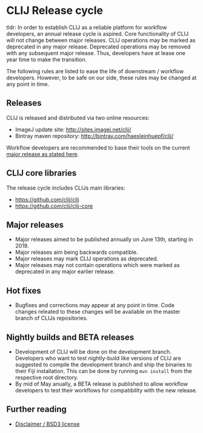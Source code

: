 # CLIJ Release cycle
tldr: In order to establish CLIJ as a reliable platform for workflow developers, an annual release cycle is aspired. Core functionality of CLIJ will not change between major releases. CLIJ operations may be marked as deprecated in any major release. Deprecated operations may be removed with any subsequent major release. Thus, developers have at lease one year time to make the transition.

The following rules are listed to ease the life of downstream / workflow developers. However, to be safe on our side, these rules may be changed at any point in time. 

## Releases
CLIJ is released and distributed via two online resources:
* ImageJ update site: http://sites.imagej.net/clij/
* Bintray maven repository: http://bintray.com/haesleinhuepf/clij/

Workflow developers are recommended to base their tools on the current [major release as stated here](https://clij.github.io/clij-docs/dependingViaMaven).

## CLIJ core libraries
The release cycle includes CLIJs main libraries:
* https://github.com/clij/clij
* https://github.com/clij/clij-core

## Major releases
* Major releases aimed to be published annually on June 13th, starting in 2019.
* Major releases aim being backwards compatible. 
* Major releases may mark CLIJ operations as deprecated.
* Major releases may not contain operations which were marked as deprecated in any major earlier release.

## Hot fixes
* Bugfixes and corrections may appear at any point in time. Code changes releated to these changes will be available on the master branch of CLIJs repositories.

## Nightly builds and BETA releases
* Development of CLIJ will be done on the development branch. Developers who want to test nightly-build like versions of CLIJ are suggested to compile the development branch and ship the binaries to their Fiji installation. This can be done by running `mvn install` from the respective root directory.
* By mid of May anually, a BETA release is published to allow workflow developers to test their workflows for compatibility with the new release.

## Further reading
* [Disclaimer / BSD3 license](https://github.com/clij/clij/blob/master/license.txt) 